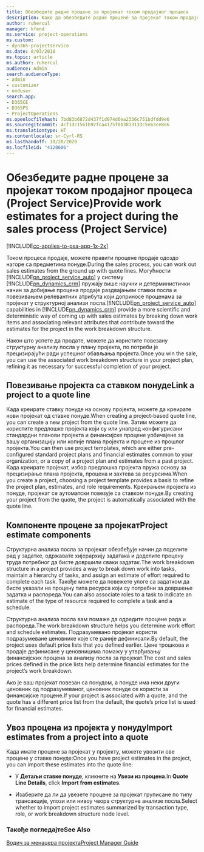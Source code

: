 ```yaml
---
title: Обезбедите радне процене за пројекат током продајног процеса
description: Како да обезбедите радне процене за пројекат током продајног процеса у апликацији Project Service
author: ruhercul
manager: kfend
ms.service: project-operations
ms.custom:
- dyn365-projectservice
ms.date: 8/03/2018
ms.topic: article
ms.author: ruhercul
audience: Admin
search.audienceType:
- admin
- customizer
- enduser
search.app:
- D365CE
- D365PS
- ProjectOperations
ms.openlocfilehash: 7bd83b6872d437f1d074d6ea2336c751bdfdd9e6
ms.sourcegitcommit: 4cf1dc1561b92fca4175f0b3813133c5e63ce8e6
ms.translationtype: HT
ms.contentlocale: sr-Cyrl-RS
ms.lasthandoff: 10/28/2020
ms.locfileid: "4120606"
---
```

# <a name="provide-work-estimates-for-a-project-during-the-sales-process-project-service"></a><span data-ttu-id="2c032-103">Обезбедите радне процене за пројекат током продајног процеса (Project Service)</span><span class="sxs-lookup"><span data-stu-id="2c032-103">Provide work estimates for a project during the sales process (Project Service)</span></span>

[!INCLUDE[cc-applies-to-psa-app-1x-2x](../includes/cc-applies-to-psa-app-1x-2x.md)]

<span data-ttu-id="2c032-104">Током процеса продаје, можете правити процене продаје одоздо нагоре са предметима понуде.</span><span class="sxs-lookup"><span data-stu-id="2c032-104">During the sales process, you can work out sales estimates from the ground up with quote lines.</span></span> <span data-ttu-id="2c032-105">Могућности [!INCLUDE[pn_project_service_auto](../includes/pn-project-service-auto.md)] у систему [!INCLUDE[pn_dynamics_crm](../includes/pn-dynamics-crm.md)] пружају више научни и детерминистички начин за добијање процена продаје раздвајањем ставки посла и повезивањем релевантних атрибута који доприносе проценама за пројекат у структурној анализи посла.</span><span class="sxs-lookup"><span data-stu-id="2c032-105">[!INCLUDE[pn_project_service_auto](../includes/pn-project-service-auto.md)] capabilities in [!INCLUDE[pn_dynamics_crm](../includes/pn-dynamics-crm.md)] provide a more scientific and deterministic way of coming up with sales estimates by breaking down work items and associating relevant attributes that contribute toward the estimates for the project in the work breakdown structure.</span></span>  
  
 <span data-ttu-id="2c032-106">Након што успете да продате, можете да користите повезану структурну анализу посла у плану пројекта, по потреби је прецизирајући ради успешног обављања пројекта.</span><span class="sxs-lookup"><span data-stu-id="2c032-106">Once you win the sale, you can use the associated work breakdown structure in your project plan, refining it as necessary for successful completion of your project.</span></span>  
  
## <a name="link-a-project-to-a-quote-line"></a><span data-ttu-id="2c032-107">Повезивање пројекта са ставком понуде</span><span class="sxs-lookup"><span data-stu-id="2c032-107">Link a project to a quote line</span></span>  
 <span data-ttu-id="2c032-108">Када креирате ставку понуде на основу пројекта, можете да креирате нови пројекат од ставке понуде.</span><span class="sxs-lookup"><span data-stu-id="2c032-108">When creating a project-based quote line, you can create a new project from the quote line.</span></span> <span data-ttu-id="2c032-109">Затим можете да користите предлошке пројекта који су или унапред конфигурисани стандардни планови пројекта и финансијске процене уобичајене за вашу организацију или копије плана пројекта и процене из прошлог пројекта.</span><span class="sxs-lookup"><span data-stu-id="2c032-109">You can then use project templates, which are either pre-configured standard project plans and financial estimates common to your organization, or a copy of a project plan and estimates from a past project.</span></span> <span data-ttu-id="2c032-110">Када креирате пројекат, избор предлошка пројекта пружа основу за прецизирање плана пројекта, процена и захтева за ресурсима.</span><span class="sxs-lookup"><span data-stu-id="2c032-110">When you create a project, choosing a project template provides a basis to refine the project plan, estimates, and role requirements.</span></span> <span data-ttu-id="2c032-111">Креирањем пројекта из понуде, пројекат се аутоматски повезује са ставком понуде.</span><span class="sxs-lookup"><span data-stu-id="2c032-111">By creating your project from the quote, the project is automatically associated with the quote line.</span></span>  
  
## <a name="project-estimate-components"></a><span data-ttu-id="2c032-112">Компоненте процене за пројекат</span><span class="sxs-lookup"><span data-stu-id="2c032-112">Project estimate components</span></span>  
 <span data-ttu-id="2c032-113">Структурна анализа посла за пројекат обезбеђује начин да поделите рад у задатке, одржавате хијерархију задатака и доделите процену труда потребног да бисте довршили сваки задатак.</span><span class="sxs-lookup"><span data-stu-id="2c032-113">The work breakdown structure in a project provides a way to break down work into tasks, maintain a hierarchy of tasks, and assign an estimate of effort required to complete each task.</span></span> <span data-ttu-id="2c032-114">Такође можете да повежете улоге са задатком да бисте указали на процену типа ресурса који су потребни за довршење задатка и распореда.</span><span class="sxs-lookup"><span data-stu-id="2c032-114">You can also associate roles to a task to indicate an estimate of the type of resource required to complete a task and a schedule.</span></span>  
  
 <span data-ttu-id="2c032-115">Структурна анализа посла вам помаже да одредите процене рада и распореда.</span><span class="sxs-lookup"><span data-stu-id="2c032-115">The work breakdown structure helps you determine work effort and schedule estimates.</span></span> <span data-ttu-id="2c032-116">Подразумевано пројекат користи подразумеване ценовнике које сте раније дефинисали.</span><span class="sxs-lookup"><span data-stu-id="2c032-116">By default, the project uses default price lists that you defined earlier.</span></span> <span data-ttu-id="2c032-117">Цене трошкова и продаје дефинисане у ценовницима помажу у утврђивању финансијских процена за анализу посла за пројекат.</span><span class="sxs-lookup"><span data-stu-id="2c032-117">The cost and sales prices defined in the price lists help determine financial estimates for the project’s work breakdown.</span></span>  
  
 <span data-ttu-id="2c032-118">Ако је ваш пројекат повезан са понудом, а понуде има неки други ценовник од подразумеваног, ценовник понуде се користи за финансијске процене.</span><span class="sxs-lookup"><span data-stu-id="2c032-118">If your project is associated with a quote, and the quote has a different price list from the default, the quote’s price list is used for financial estimates.</span></span>  
  
## <a name="import-estimates-from-a-project-into-a-quote"></a><span data-ttu-id="2c032-119">Увоз процена из пројекта у понуду</span><span class="sxs-lookup"><span data-stu-id="2c032-119">Import estimates from a project into a quote</span></span>  
 <span data-ttu-id="2c032-120">Када имате процене за пројекат у пројекту, можете увозити ове процене у ставке понуде:</span><span class="sxs-lookup"><span data-stu-id="2c032-120">Once you have project estimates in the project, you can import these estimates into the quote line:</span></span>  
  
-   <span data-ttu-id="2c032-121">У **Детаљи ставке понуде**, кликните на **Увези из процена**.</span><span class="sxs-lookup"><span data-stu-id="2c032-121">In **Quote Line Details**, click **Import from estimates**.</span></span> 

-   <span data-ttu-id="2c032-122">Изаберите да ли да увезете процене за пројекат груписане по типу трансакције, улози или нивоу чвора структурне анализе посла.</span><span class="sxs-lookup"><span data-stu-id="2c032-122">Select whether to import project estimates summarized by transaction type, role, or work breakdown structure node level.</span></span>  
  
### <a name="see-also"></a><span data-ttu-id="2c032-123">Такође погледајте</span><span class="sxs-lookup"><span data-stu-id="2c032-123">See Also</span></span>  
 [<span data-ttu-id="2c032-124">Водич за менаџера пројекта</span><span class="sxs-lookup"><span data-stu-id="2c032-124">Project Manager Guide</span></span>](../psa/project-manager-guide.md)

